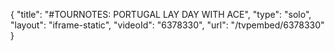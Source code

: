 {
    "title": "#TOURNOTES: PORTUGAL LAY DAY WITH ACE",
    "type": "solo",
    "layout": "iframe-static",
    "videoId": "6378330",
    "url": "\/tvpembed\/6378330"
}